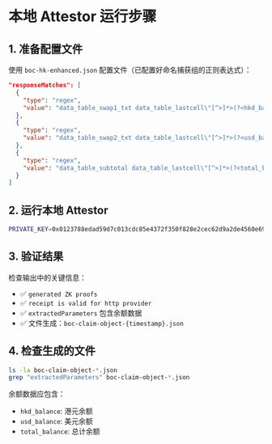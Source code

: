 # 本地 Attestor 运行步骤

## 1. 准备配置文件

使用 `boc-hk-enhanced.json` 配置文件（已配置好命名捕获组的正则表达式）：

```json
"responseMatches": [
  {
    "type": "regex",
    "value": "data_table_swap1_txt data_table_lastcell\"[^>]*>(?<hkd_balance>[\\d,]+\\.\\d{2})</td>"
  },
  {
    "type": "regex",
    "value": "data_table_swap2_txt data_table_lastcell\"[^>]*>(?<usd_balance>[\\d,]+\\.\\d{2})</td>"
  },
  {
    "type": "regex",
    "value": "data_table_subtotal data_table_lastcell\"[^>]*>(?<total_balance>[\\d,]+\\.\\d{2})</td>"
  }
]
```

## 2. 运行本地 Attestor

```bash
PRIVATE_KEY=0x0123788edad59d7c013cdc85e4372f350f828e2cec62d9a2de4560e69aec7f89 npm run create:claim -- --json boc-hk-enhanced.json --attestor local
```

## 3. 验证结果

检查输出中的关键信息：
- ✅ `generated ZK proofs`
- ✅ `receipt is valid for http provider`
- ✅ `extractedParameters` 包含余额数据
- ✅ 文件生成：`boc-claim-object-{timestamp}.json`

## 4. 检查生成的文件

```bash
ls -la boc-claim-object-*.json
grep "extractedParameters" boc-claim-object-*.json
```

余额数据应包含：
- `hkd_balance`: 港元余额
- `usd_balance`: 美元余额  
- `total_balance`: 总计余额
